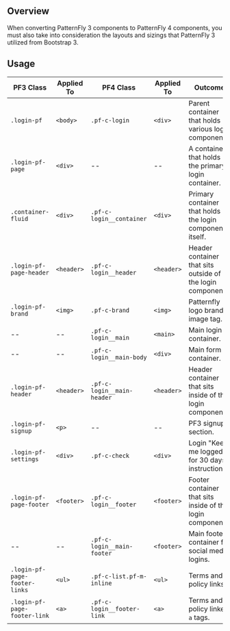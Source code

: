 ## Overview

When converting PatternFly 3 components to PatternFly 4 components, you must also take into consideration the layouts and sizings that PatternFly 3 utilized from Bootstrap 3.

## Usage

| PF3 Class | Applied To | PF4 Class | Applied To | Outcome |
| -- | -- | -- | -- | -- |
| `.login-pf` | `<body>` | `.pf-c-login` | `<div>` | Parent container that holds various login components. |
| `.login-pf-page` | `<div>` | -- | -- | A container that holds the primary login container. |
| `.container-fluid`| `<div>` | `.pf-c-login__container`| `<div>` | Primary container that holds the login component itself. |
| `.login-pf-page-header` | `<header>` |`.pf-c-login__header` | `<header>` | Header container that sits outside of the login component. |
| `.login-pf-brand`| `<img>` | `.pf-c-brand` | `<img>` | Patternfly logo brand image tag. |
| -- | -- | `.pf-c-login__main` | `<main>` | Main login container. |
| -- | -- | `.pf-c-login__main-body` | `<div>` | Main form container. |
| `.login-pf-header` | `<header>` | `.pf-c-login__main-header` | `<header>` | Header container that sits inside of the login component. |
| `.login-pf-signup` | `<p>` | -- | -- | PF3 signup section. |
| `.login-pf-settings`| `<div>` | `.pf-c-check` | `<div>` | Login "Keep me logged in for 30 days" instructions. |
| `.login-pf-page-footer` | `<footer>` | `.pf-c-login__footer` | `<footer>` | Footer container that sits inside of the login component |
| -- | -- | `.pf-c-login__main-footer` | `<footer>` | Main footer container for social media logins. |
| `.login-pf-page-footer-links`| `<ul>` | `.pf-c-list.pf-m-inline`| `<ul>` | Terms and policy links. |
| `.login-pf-page-footer-link`| `<a>` | `.pf-c-login__footer-link `| `<a>` | Terms and policy linked `a` tags. |